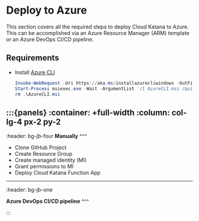 # Deploy to Azure

This section covers all the required steps to deploy Cloud Katana to Azure.
This can be accomplished via an Azure Resource Manager (ARM) template or an Azure DevOps CI/CD pipeline.

## Requirements

* Install [Azure CLI](https://docs.microsoft.com/en-us/cli/azure/install-azure-cli)

    ```PowerShell
    Invoke-WebRequest -Uri https://aka.ms/installazurecliwindows -OutFile .\AzureCLI.msi
    Start-Process msiexec.exe -Wait -ArgumentList '/I AzureCLI.msi /quiet'
    rm .\AzureCLI.msi
    ```

:::{panels}
:container: +full-width
:column: col-lg-4 px-2 py-2
---
:header: bg-jb-four
**Manually**
^^^

**[](arm.md)**
* Clone GitHub Project
* Create Resource Group
* Create managed identity (MI)
* Grant permissions to MI
* Deploy Cloud Katana Function App
---
:header: bg-jb-one

**Azure DevOps CI/CD pipeline**
^^^

:::